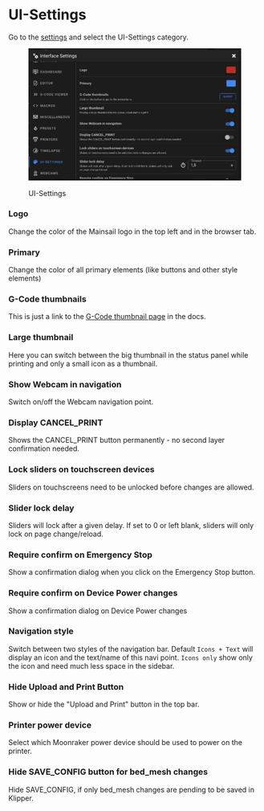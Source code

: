 # UI-Settings

Go to the [settings](./) and select the UI-Settings category.

<figure><img src="../../.gitbook/assets/image (6).png" alt=""><figcaption><p>UI-Settings</p></figcaption></figure>

### Logo

Change the color of the Mainsail logo in the top left and in the browser tab.

### Primary

Change the color of all primary elements (like buttons and other style elements)

### G-Code thumbnails

This is just a link to the [G-Code thumbnail page](../features/thumbnails.md) in the docs.

### Large thumbnail

Here you can switch between the big thumbnail in the status panel while printing and only a small icon as a thumbnail.

### Show Webcam in navigation

Switch on/off the Webcam navigation point.

### Display CANCEL\_PRINT

Shows the CANCEL\_PRINT button permanently - no second layer confirmation needed.

### Lock sliders on touchscreen devices

Sliders on touchscreens need to be unlocked before changes are allowed.

### Slider lock delay

Sliders will lock after a given delay. If set to 0 or left blank, sliders will only lock on page change/reload.

### Require confirm on Emergency Stop

Show a confirmation dialog when you click on the Emergency Stop button.

### Require confirm on Device Power changes

Show a confirmation dialog on Device Power changes

### Navigation style

Switch between two styles of the navigation bar. Default `Icons + Text` will display an icon and the text/name of this navi point. `Icons only` show only the icon and need much less space in the sidebar.

### Hide Upload and Print Button

Show or hide the "Upload and Print" button in the top bar.

### Printer power device

Select which Moonraker power device should be used to power on the printer.

### Hide SAVE\_CONFIG button for bed\_mesh changes

Hide SAVE\_CONFIG, if only bed\_mesh changes are pending to be saved in Klipper.

